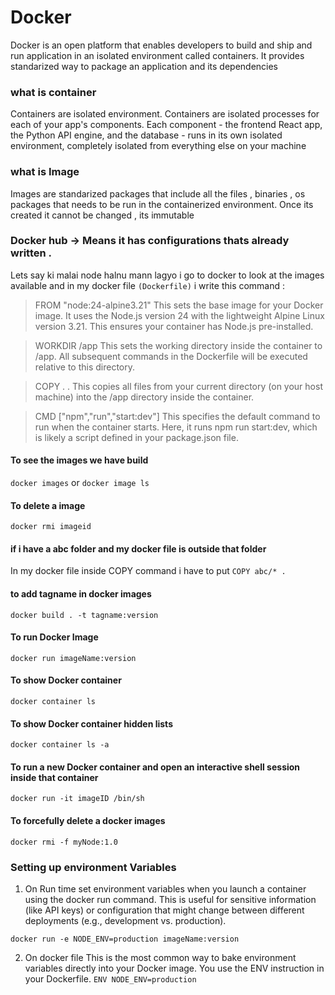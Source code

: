 # Docker
Docker is an open platform that enables developers to build and ship and run application in an isolated environment called containers. It provides standarized way to package an application and its dependencies

### what is container
Containers are isolated environment. Containers are isolated processes for each of your app's components. Each component - the frontend React app, the Python API engine, and the database - runs in its own isolated environment, completely isolated from everything else on your machine

### what is Image 
Images are standarized packages that include all the files , binaries , os packages that needs to be run in the containerized environment. Once its created it cannot be changed , its immutable

### Docker hub -> Means it has configurations thats already written . 
Lets say ki malai node halnu mann lagyo i go to docker to look at the images available and in my docker file `(Dockerfile)` i write this command :

> FROM "node:24-alpine3.21"
This sets the base image for your Docker image. It uses the Node.js version 24 with the lightweight Alpine Linux version 3.21. This ensures your container has Node.js pre-installed.


> WORKDIR /app
This sets the working directory inside the container to /app. All subsequent commands in the Dockerfile will be executed relative to this directory.


> COPY . .
This copies all files from your current directory (on your host machine) into the /app directory inside the container.


> CMD ["npm","run","start:dev"]
This specifies the default command to run when the container starts. Here, it runs npm run start:dev, which is likely a script defined in your package.json file.

#### To see the images we have build
`docker images` or `docker image ls`

#### To delete a image 
`docker rmi imageid`

#### if i have a abc folder and my docker file is outside that folder
In my docker file inside COPY command i have to put
`COPY abc/* .`

#### to add tagname in docker images
`docker build . -t tagname:version`


#### To run Docker Image
`docker run imageName:version`


#### To show Docker container
`docker container ls`


#### To show Docker container hidden lists
`docker container ls -a`

#### To run a new Docker container and open an interactive shell session inside that container 
`docker run -it imageID /bin/sh`

#### To forcefully delete a docker images  
`docker rmi -f myNode:1.0`

### Setting up environment Variables
1. On Run time 
set environment variables when you launch a container using the docker run command. This is useful for sensitive information (like API keys) or configuration that might change between different deployments (e.g., development vs. production).

```
docker run -e NODE_ENV=production imageName:version
```

2. On docker file 
This is the most common way to bake environment variables directly into your Docker image. You use the ENV instruction in your Dockerfile.
`ENV NODE_ENV=production`